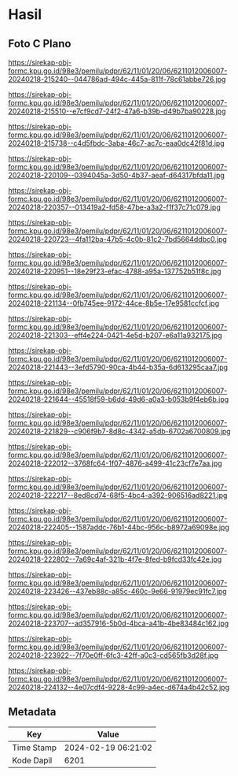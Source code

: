 # Hasil

## Foto C Plano

https://sirekap-obj-formc.kpu.go.id/98e3/pemilu/pdpr/62/11/01/20/06/6211012006007-20240218-215240--044786ad-494c-445a-811f-78c61abbe726.jpg

https://sirekap-obj-formc.kpu.go.id/98e3/pemilu/pdpr/62/11/01/20/06/6211012006007-20240218-215510--e7cf9cd7-24f2-47a6-b39b-d49b7ba90228.jpg

https://sirekap-obj-formc.kpu.go.id/98e3/pemilu/pdpr/62/11/01/20/06/6211012006007-20240218-215738--c4d5fbdc-3aba-46c7-ac7c-eaa0dc42f81d.jpg

https://sirekap-obj-formc.kpu.go.id/98e3/pemilu/pdpr/62/11/01/20/06/6211012006007-20240218-220109--0394045a-3d50-4b37-aeaf-d64317bfda11.jpg

https://sirekap-obj-formc.kpu.go.id/98e3/pemilu/pdpr/62/11/01/20/06/6211012006007-20240218-220357--013419a2-fd58-47be-a3a2-f1f37c71c079.jpg

https://sirekap-obj-formc.kpu.go.id/98e3/pemilu/pdpr/62/11/01/20/06/6211012006007-20240218-220723--4fa112ba-47b5-4c0b-81c2-7bd5664ddbc0.jpg

https://sirekap-obj-formc.kpu.go.id/98e3/pemilu/pdpr/62/11/01/20/06/6211012006007-20240218-220951--18e29f23-efac-4788-a95a-137752b51f8c.jpg

https://sirekap-obj-formc.kpu.go.id/98e3/pemilu/pdpr/62/11/01/20/06/6211012006007-20240218-221134--0fb745ee-9172-44ce-8b5e-17e9581ccfcf.jpg

https://sirekap-obj-formc.kpu.go.id/98e3/pemilu/pdpr/62/11/01/20/06/6211012006007-20240218-221303--eff4e224-0421-4e5d-b207-e6a11a932175.jpg

https://sirekap-obj-formc.kpu.go.id/98e3/pemilu/pdpr/62/11/01/20/06/6211012006007-20240218-221443--3efd5790-90ca-4b44-b35a-6d613295caa7.jpg

https://sirekap-obj-formc.kpu.go.id/98e3/pemilu/pdpr/62/11/01/20/06/6211012006007-20240218-221644--45518f59-b6dd-49d6-a0a3-b053b9f4eb6b.jpg

https://sirekap-obj-formc.kpu.go.id/98e3/pemilu/pdpr/62/11/01/20/06/6211012006007-20240218-221829--c906f9b7-8d8c-4342-a5db-6702a6700809.jpg

https://sirekap-obj-formc.kpu.go.id/98e3/pemilu/pdpr/62/11/01/20/06/6211012006007-20240218-222012--3768fc64-1f07-4876-a499-41c23cf7e7aa.jpg

https://sirekap-obj-formc.kpu.go.id/98e3/pemilu/pdpr/62/11/01/20/06/6211012006007-20240218-222217--8ed8cd74-68f5-4bc4-a392-906516ad8221.jpg

https://sirekap-obj-formc.kpu.go.id/98e3/pemilu/pdpr/62/11/01/20/06/6211012006007-20240218-222405--1587addc-76b1-44bc-956c-b8972a69098e.jpg

https://sirekap-obj-formc.kpu.go.id/98e3/pemilu/pdpr/62/11/01/20/06/6211012006007-20240218-222802--7a69c4af-321b-4f7e-8fed-b9fcd33fc42e.jpg

https://sirekap-obj-formc.kpu.go.id/98e3/pemilu/pdpr/62/11/01/20/06/6211012006007-20240218-223426--437eb88c-a85c-460c-9e66-91979ec91fc7.jpg

https://sirekap-obj-formc.kpu.go.id/98e3/pemilu/pdpr/62/11/01/20/06/6211012006007-20240218-223707--ad357916-5b0d-4bca-a41b-4be83484c162.jpg

https://sirekap-obj-formc.kpu.go.id/98e3/pemilu/pdpr/62/11/01/20/06/6211012006007-20240218-223922--7f70e0ff-6fc3-42ff-a0c3-cd565fb3d28f.jpg

https://sirekap-obj-formc.kpu.go.id/98e3/pemilu/pdpr/62/11/01/20/06/6211012006007-20240218-224132--4e07cdf4-9228-4c99-a4ec-d674a4b42c52.jpg


## Metadata

| Key        | Value               |
| ---------- | ------------------- |
| Time Stamp | 2024-02-19 06:21:02 |
| Kode Dapil | 6201                |



